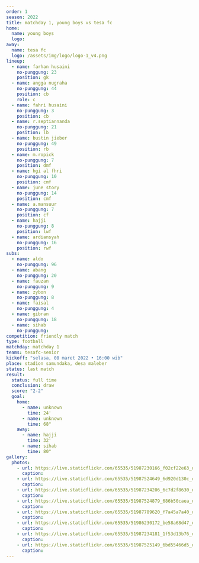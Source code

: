```yaml
---
order: 1
season: 2022
title: matchday 1, young boys vs tesa fc
home:
  name: young boys
  logo: 
away:
  name: tesa fc
  logo: /assets/img/logo/logo-1_v4.png
lineup:
  - name: farhan husaini
    no-punggung: 23
    position: gk
  - name: angga nugraha
    no-punggung: 44
    position: cb
    role: c
  - name: fahri husaini
    no-punggung: 3
    position: cb
  - name: r.septiannanda
    no-punggung: 21
    position: lb
  - name: bustin jieber
    no-punggung: 49
    position: rb
  - name: m.ropick
    no-punggung: 7
    position: dmf
  - name: hgi al fhri
    no-punggung: 10
    position: cmf
  - name: june story
    no-punggung: 14
    position: cmf
  - name: a.mansuur
    no-punggung: 7
    position: cf
  - name: hajji
    no-punggung: 8
    position: lwf
  - name: ardiansyah
    no-punggung: 16
    position: rwf
subs:
  - name: aldo
    no-punggung: 96
  - name: abang
    no-punggung: 20
  - name: fauzan
    no-punggung: 9
  - name: zybon
    no-punggung: 8
  - name: faisal
    no-punggung: 4
  - name: gibran
    no-punggung: 18
  - name: sihab
    no-punggung: 
competition: friendly match
type: football
matchday: matchday 1
teams: tesafc-senior
kickoff: "selasa, 08 maret 2022 • 16:00 wib"
place: stadion samundaka, desa maleber
status: last match
result: 
  status: full time
  conclusion: draw
  score: "2-2"
  goal:
    home:
      - name: unknown
        time: 24'
      - name: unknown
        time: 68"
    away:
      - name: hajji
        time: 32'
      - name: sihab
        time: 80"
gallery:
  photos:
    - url: https://live.staticflickr.com/65535/51987230166_f02cf22e63_o.jpg
      caption:
    - url: https://live.staticflickr.com/65535/51987524649_6d920d130c_o.jpg
      caption:
    - url: https://live.staticflickr.com/65535/51987234206_6c7d2f8630_o.jpg
      caption:
    - url: https://live.staticflickr.com/65535/51987524879_686b50caea_o.jpg
      caption:
    - url: https://live.staticflickr.com/65535/51987789620_f7a45a7a40_o.jpg
      caption:
    - url: https://live.staticflickr.com/65535/51986230172_be58a68d47_o.jpg
      caption:
    - url: https://live.staticflickr.com/65535/51987234181_1f53d13b76_o.jpg
      caption:
    - url: https://live.staticflickr.com/65535/51987525149_6bd55466d5_o.jpg
      caption:
---
```

